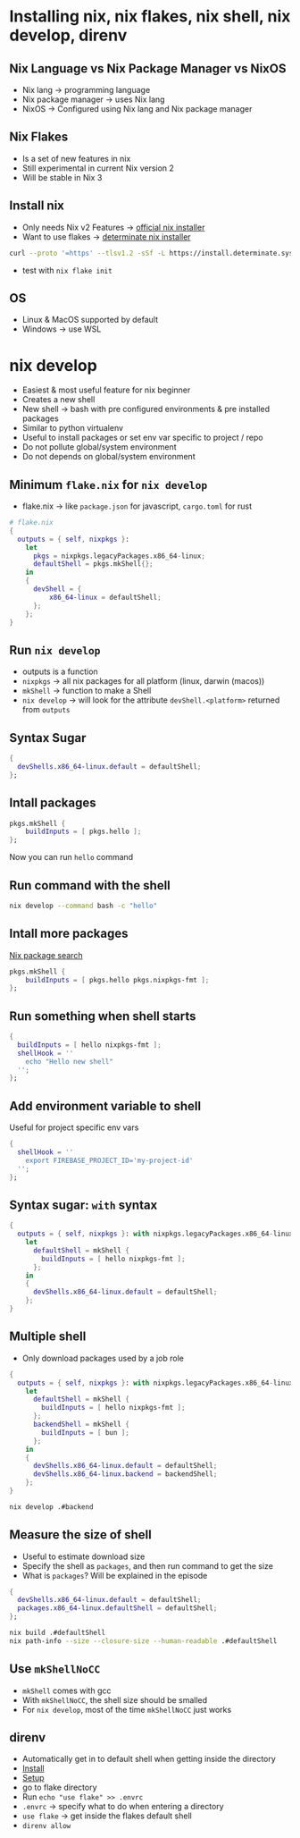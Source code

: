 # Installing nix, nix flakes, nix shell, nix develop, direnv

## Nix Language vs Nix Package Manager vs NixOS
- Nix lang -> programming language
- Nix package manager -> uses Nix lang
- NixOS -> Configured using Nix lang and Nix package manager

## Nix Flakes
- Is a set of new features in nix
- Still experimental in current Nix version 2
- Will be stable in Nix 3

## Install nix
- Only needs Nix v2 Features -> [official nix installer](https://nixos.org/download)
- Want to use flakes -> [determinate nix installer](https://github.com/DeterminateSystems/nix-installer)
```sh
curl --proto '=https' --tlsv1.2 -sSf -L https://install.determinate.systems/nix | sh -s -- install --no-confirm
```
- test with `nix flake init`

## OS
- Linux & MacOS supported by default
- Windows -> use WSL

# nix develop
- Easiest & most useful feature for nix beginner
- Creates a new shell
- New shell -> bash with pre configured environments & pre installed packages
- Similar to python virtualenv
- Useful to install packages or set env var specific to project / repo 
- Do not pollute global/system environment
- Do not depends on global/system environment

## Minimum `flake.nix` for `nix develop`
- flake.nix -> like `package.json` for javascript, `cargo.toml` for rust
```nix
# flake.nix
{
  outputs = { self, nixpkgs }:
    let
      pkgs = nixpkgs.legacyPackages.x86_64-linux;
      defaultShell = pkgs.mkShell{};
    in
    {
      devShell = {
          x86_64-linux = defaultShell;
      };
    };
}
```

## Run `nix develop`
- outputs is a function
- `nixpkgs` -> all nix packages for all platform (linux, darwin (macos))
- `mkShell` -> function to make a Shell
- `nix develop` -> will look for the attribute `devShell.<platform>` returned from `outputs`

## Syntax Sugar
```nix
{
  devShells.x86_64-linux.default = defaultShell;
};
```

## Intall packages
```nix
pkgs.mkShell {
    buildInputs = [ pkgs.hello ];
};
```
Now you can run `hello` command

## Run command with the shell
```sh
nix develop --command bash -c "hello"
```

## Intall more packages
[Nix package search](https://search.nixos.org/packages?channel=unstable&query=hello)

```nix
pkgs.mkShell {
    buildInputs = [ pkgs.hello pkgs.nixpkgs-fmt ];
};
```

## Run something when shell starts
```nix
{
  buildInputs = [ hello nixpkgs-fmt ];
  shellHook = ''
    echo "Hello new shell"
  '';
};
```


## Add environment variable to shell
Useful for project specific env vars
```nix
{
  shellHook = ''
    export FIREBASE_PROJECT_ID='my-project-id'
  '';
};
```

## Syntax sugar: `with` syntax
```nix
{
  outputs = { self, nixpkgs }: with nixpkgs.legacyPackages.x86_64-linux;
    let
      defaultShell = mkShell {
        buildInputs = [ hello nixpkgs-fmt ];
      };
    in
    {
      devShells.x86_64-linux.default = defaultShell;
    };
}
```

## Multiple shell
- Only download packages used by a job role
```nix
{
  outputs = { self, nixpkgs }: with nixpkgs.legacyPackages.x86_64-linux;
    let
      defaultShell = mkShell {
        buildInputs = [ hello nixpkgs-fmt ];
      };
      backendShell = mkShell {
        buildInputs = [ bun ];
      };
    in
    {
      devShells.x86_64-linux.default = defaultShell;
      devShells.x86_64-linux.backend = backendShell;
    };
}
```
```sh
nix develop .#backend
```


## Measure the size of shell
- Useful to estimate download size
- Specify the shell as `packages`, and then run command to get the size
- What is `packages`? Will be explained in the episode
```nix
{
  devShells.x86_64-linux.default = defaultShell;
  packages.x86_64-linux.defaultShell = defaultShell;
};
```
```sh
nix build .#defaultShell
nix path-info --size --closure-size --human-readable .#defaultShell
```

## Use `mkShellNoCC`
- `mkShell` comes with gcc
- With `mkShellNoCC`, the shell size should be smalled
- For `nix develop`, most of the time `mkShellNoCC` just works

## direnv
- Automatically get in to default shell when getting inside the directory
- [Install](https://direnv.net/docs/installation.html)
- [Setup](https://direnv.net/docs/hook.html)
- go to flake directory
- Run `echo "use flake" >> .envrc`
- `.envrc` -> specify what to do when entering a directory
- `use flake` -> get inside the flakes default shell
- `direnv allow`
